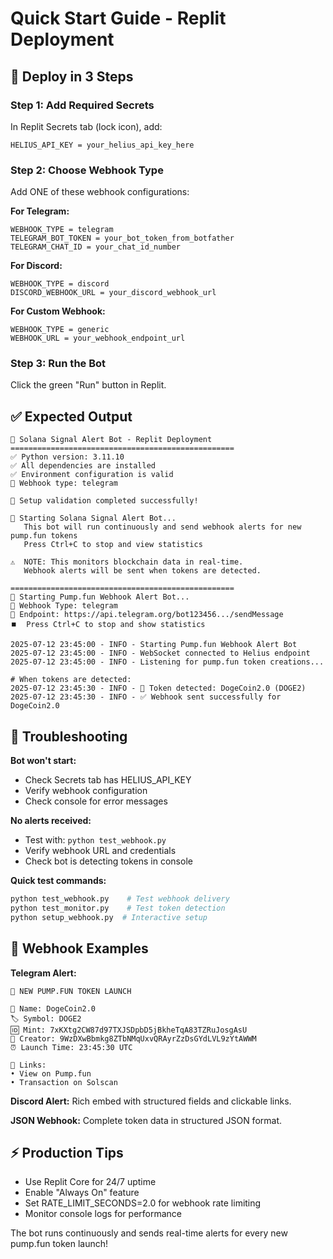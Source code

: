 # Quick Start Guide - Replit Deployment

## 🚀 Deploy in 3 Steps

### Step 1: Add Required Secrets
In Replit Secrets tab (lock icon), add:

```
HELIUS_API_KEY = your_helius_api_key_here
```

### Step 2: Choose Webhook Type
Add ONE of these webhook configurations:

**For Telegram:**
```
WEBHOOK_TYPE = telegram
TELEGRAM_BOT_TOKEN = your_bot_token_from_botfather
TELEGRAM_CHAT_ID = your_chat_id_number
```

**For Discord:**
```
WEBHOOK_TYPE = discord
DISCORD_WEBHOOK_URL = your_discord_webhook_url
```

**For Custom Webhook:**
```
WEBHOOK_TYPE = generic
WEBHOOK_URL = your_webhook_endpoint_url
```

### Step 3: Run the Bot
Click the green "Run" button in Replit.

## ✅ Expected Output

```
🚀 Solana Signal Alert Bot - Replit Deployment
==================================================
✅ Python version: 3.11.10
✅ All dependencies are installed
✅ Environment configuration is valid
📡 Webhook type: telegram

🎉 Setup validation completed successfully!

🚀 Starting Solana Signal Alert Bot...
   This bot will run continuously and send webhook alerts for new pump.fun tokens
   Press Ctrl+C to stop and view statistics

⚠️  NOTE: This monitors blockchain data in real-time.
   Webhook alerts will be sent when tokens are detected.

==================================================
🚀 Starting Pump.fun Webhook Alert Bot...
📡 Webhook Type: telegram
🔗 Endpoint: https://api.telegram.org/bot123456.../sendMessage
⏹️  Press Ctrl+C to stop and show statistics

2025-07-12 23:45:00 - INFO - Starting Pump.fun Webhook Alert Bot
2025-07-12 23:45:00 - INFO - WebSocket connected to Helius endpoint
2025-07-12 23:45:00 - INFO - Listening for pump.fun token creations...

# When tokens are detected:
2025-07-12 23:45:30 - INFO - 🎯 Token detected: DogeCoin2.0 (DOGE2)
2025-07-12 23:45:30 - INFO - ✅ Webhook sent successfully for DogeCoin2.0
```

## 🔧 Troubleshooting

**Bot won't start:**
- Check Secrets tab has HELIUS_API_KEY
- Verify webhook configuration
- Check console for error messages

**No alerts received:**
- Test with: `python test_webhook.py`
- Verify webhook URL and credentials
- Check bot is detecting tokens in console

**Quick test commands:**
```bash
python test_webhook.py    # Test webhook delivery
python test_monitor.py    # Test token detection
python setup_webhook.py  # Interactive setup
```

## 📱 Webhook Examples

**Telegram Alert:**
```
🚀 NEW PUMP.FUN TOKEN LAUNCH

📛 Name: DogeCoin2.0
🏷️ Symbol: DOGE2
🆔 Mint: 7xKXtg2CW87d97TXJSDpbD5jBkheTqA83TZRuJosgAsU
👤 Creator: 9WzDXwBbmkg8ZTbNMqUxvQRAyrZzDsGYdLVL9zYtAWWM
⏰ Launch Time: 23:45:30 UTC

🔗 Links:
• View on Pump.fun
• Transaction on Solscan
```

**Discord Alert:**
Rich embed with structured fields and clickable links.

**JSON Webhook:**
Complete token data in structured JSON format.

## ⚡ Production Tips

- Use Replit Core for 24/7 uptime
- Enable "Always On" feature  
- Set RATE_LIMIT_SECONDS=2.0 for webhook rate limiting
- Monitor console logs for performance

The bot runs continuously and sends real-time alerts for every new pump.fun token launch!
